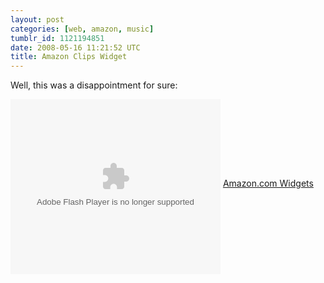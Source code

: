 ```yaml
---
layout: post
categories: [web, amazon, music]
tumblr_id: 1121194851  
date: 2008-05-16 11:21:52 UTC
title: Amazon Clips Widget
---
```


Well, this was a disappointment for sure:

<OBJECT classid="clsid:D27CDB6E-AE6D-11cf-96B8-444553540000" codebase="http://fpdownload.macromedia.com/get/flashplayer/current/swflash.cab" id="Player_6d84bff1-ac9d-40d3-a8d4-3780c1294283"  WIDTH="336px" HEIGHT="280px"> <PARAM NAME="movie" VALUE="http://ws.amazon.com/widgets/q?ServiceVersion=20070822&MarketPlace=US&ID=V20070822%2FUS%2Fwidgetsamazon-20%2F8014%2F6d84bff1-ac9d-40d3-a8d4-3780c1294283&Operation=GetDisplayTemplate"><PARAM NAME="quality" VALUE="high"><PARAM NAME="bgcolor" VALUE="#FFFFFF"><PARAM NAME="allowscriptaccess" VALUE="always"><embed src="http://ws.amazon.com/widgets/q?ServiceVersion=20070822&MarketPlace=US&ID=V20070822%2FUS%2Fwidgetsamazon-20%2F8014%2F6d84bff1-ac9d-40d3-a8d4-3780c1294283&Operation=GetDisplayTemplate" id="Player_6d84bff1-ac9d-40d3-a8d4-3780c1294283" quality="high" bgcolor="#ffffff" name="Player_6d84bff1-ac9d-40d3-a8d4-3780c1294283" allowscriptaccess="always"  type="application/x-shockwave-flash" align="middle" height="280px" width="336px"></embed></OBJECT> <NOSCRIPT><A HREF="http://ws.amazon.com/widgets/q?ServiceVersion=20070822&MarketPlace=US&ID=V20070822%2FUS%2Fwidgetsamazon-20%2F8014%2F6d84bff1-ac9d-40d3-a8d4-3780c1294283&Operation=NoScript">Amazon.com Widgets</A></NOSCRIPT>

